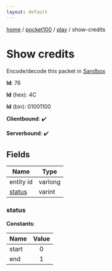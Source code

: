 ```yaml
---
layout: default
---
```


[home](/)  /  [pocket100](/protocol/pocket100)  /  [play](/protocol/pocket100/play)  /  show-credits

# Show credits

Encode/decode this packet in [Sandbox](../../../sandbox/pocket100#Play.ShowCredits)

**Id**: 76

**Id** (hex): 4C

**Id** (bin): 01001100

**Clientbound**: ✔️

**Serverbound**: ✔️

## Fields

Name | Type
---|---
entity id | varlong
[status](#status) | varint

### status

**Constants**:

Name | Value
---|:---:
start | 0
end | 1
